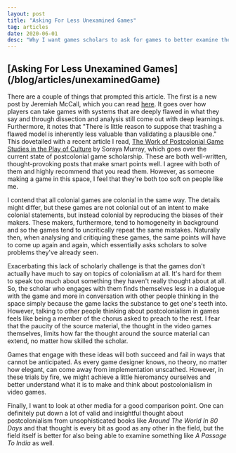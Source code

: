 ```yaml
---
layout: post
title: "Asking For Less Unexamined Games"
tag: articles
date: 2020-06-01
desc: "Why I want games scholars to ask for games to better examine themselves."
---
```

<h2>[Asking For Less Unexamined Games](/blog/articles/unexaminedGame)</h2>

There are a couple of things that prompted this article. The first is a new post by Jeremiah McCall, which you can read [here](https://www.playthepast.org/?p=302). It goes over how players can take games with systems that are deeply flawed in what they say and through dissection and analysis still come out with deep learnings. Furthermore, it notes that "There is little reason to suppose that trashing a flawed model is inherently less valuable than validating a plausible one." This dovetailed with a recent article I read, [The Work of Postcolonial Game Studies in the Play of Culture](https://olh.openlibhums.org/articles/10.16995/olh.285/) by Soraya Murray, which goes over the current state of postcolonial game scholarship. These are both well-written, thought-provoking posts that make smart points well. I agree with both of them and highly recommend that you read them. However, as someone making a game in this space, I feel that they're both too soft on people like me.


I contend that all colonial games are colonial in the same way. The details might differ, but these games are not colonial out of an intent to make colonial statements, but instead colonial by reproducing the biases of their makers. These makers, furthermore, tend to homogeneity in background and so the games tend to uncritically repeat the same mistakes. Naturally then, when analysing and critiquing these games, the same points will have to come up again and again, which essentially asks scholars to solve problems they've already seen.


Exacerbating this lack of scholarly challenge is that the games don't actually have much to say on topics of colonialism at all. It's hard for them to speak too much about something they haven't really thought about at all. So, the scholar who engages with them finds themselves less in a dialogue with the game and more in conversation with other people thinking in the space simply because the game lacks the substance to get one's teeth into. However, talking to other people thinking about postcolonialism in games feels like being a member of the chorus asked to preach to the rest. I fear that the paucity of the source material, the thought in the video games themselves, limits how far the thought around the source material can extend, no matter how skilled the scholar.


Games that engage with these ideas will both succeed and fail in ways that cannot be anticipated. As every game designer knows, no theory, no matter how elegant, can come away from implementation unscathed. However, in these trials by fire, we might achieve a little hieromancy ourselves and better understand what it is to make and think about postcolonialism in video games.


Finally, I want to look at other media for a good comparison point. One can definitely put down a lot of valid and insightful thought about postcolonialism from unsophisticated books like *Around The World In 80 Days* and that thought is every bit as good as any other in the field, but the field itself is better for also being able to examine something like *A Passage To India* as well.

